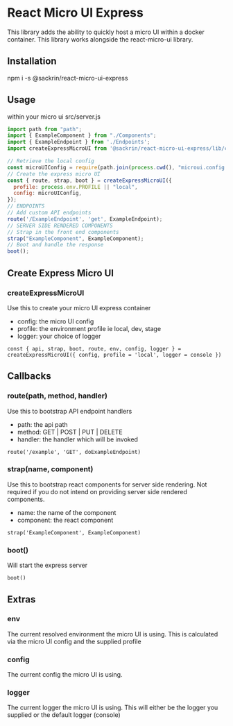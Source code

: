 # React Micro UI Express

This library adds the ability to quickly host a micro UI within a docker container. This library works alongside the react-micro-ui library.

## Installation

npm i -s @sackrin/react-micro-ui-express

## Usage

within your micro ui src/server.js

```js
import path from "path";
import { ExampleComponent } from "./Components";
import { ExampleEndpoint } from './Endpoints';
import createExpressMicroUI from '@sackrin/react-micro-ui-express/lib/createExpressMicroUI';

// Retrieve the local config
const microUIConfig = require(path.join(process.cwd(), "microui.config.js"));
// Create the express micro UI
const { route, strap, boot } = createExpressMicroUI({
  profile: process.env.PROFILE || "local",
  config: microUIConfig,
});
// ENDPOINTS
// Add custom API endpoints
route('/ExampleEndpoint', 'get', ExampleEndpoint);
// SERVER SIDE RENDERED COMPONENTS
// Strap in the front end components
strap("ExampleComponent", ExampleComponent);
// Boot and handle the response
boot();

```

## Create Express Micro UI

### createExpressMicroUI

Use this to create your micro UI express container

- config: the micro UI config
- profile: the environment profile ie local, dev, stage
- logger: your choice of logger

```const { api, strap, boot, route, env, config, logger } =  createExpressMicroUI({ config, profile = 'local', logger = console })```

## Callbacks

### route(path, method, handler)

Use this to bootstrap API endpoint handlers

- path: the api path
- method: GET | POST | PUT | DELETE
- handler: the handler which will be invoked

```route('/example', 'GET', doExampleEndpoint)```

### strap(name, component)

Use this to bootstrap react components for server side rendering. Not required if you do not intend on providing server side rendered components.

- name: the name of the component
- component: the react component

```strap('ExampleComponent', ExampleComponent)```

### boot()

Will start the express server

```boot()```

## Extras

### env

The current resolved environment the micro UI is using. This is calculated via the micro UI config and the supplied profile

### config

The current config the micro UI is using.

### logger

The current logger the micro UI is using. This will either be the logger you supplied or the default logger (console)

